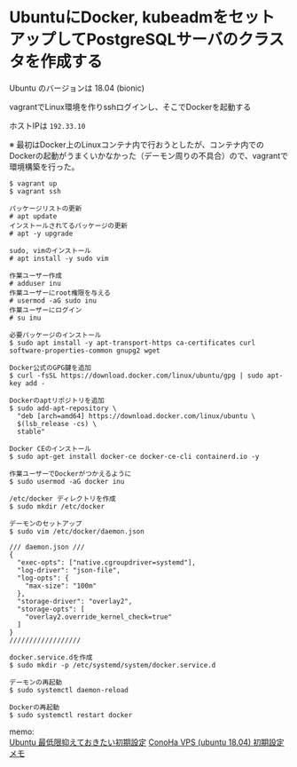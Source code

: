 # UbuntuにDocker, kubeadmをセットアップしてPostgreSQLサーバのクラスタを作成する

Ubuntu のバージョンは 18.04 (bionic)

vagrantでLinux環境を作りsshログインし、そこでDockerを起動する


ホストIPは `192.33.10`

※ 最初はDocker上のLinuxコンテナ内で行おうとしたが、コンテナ内でのDockerの起動がうまくいかなかった（デーモン周りの不具合）ので、vagrantで環境構築を行った。
```
$ vagrant up
$ vagrant ssh
```

```
パッケージリストの更新
# apt update
インストールされてるパッケージの更新
# apt -y upgrade

sudo, vimのインストール
# apt install -y sudo vim

作業ユーザー作成
# adduser inu
作業ユーザーにroot権限を与える
# usermod -aG sudo inu
作業ユーザーにログイン
# su inu
```

```
必要パッケージのインストール
$ sudo apt install -y apt-transport-https ca-certificates curl software-properties-common gnupg2 wget

Docker公式のGPG鍵を追加
$ curl -fsSL https://download.docker.com/linux/ubuntu/gpg | sudo apt-key add -

Dockerのaptリポジトリを追加
$ sudo add-apt-repository \
  "deb [arch=amd64] https://download.docker.com/linux/ubuntu \
  $(lsb_release -cs) \
  stable"

Docker CEのインストール
$ sudo apt-get install docker-ce docker-ce-cli containerd.io -y

作業ユーザーでDockerがつかえるように
$ sudo usermod -aG docker inu

/etc/docker ディレクトリを作成
$ sudo mkdir /etc/docker

デーモンのセットアップ
$ sudo vim /etc/docker/daemon.json

/// daemon.json ///
{
  "exec-opts": ["native.cgroupdriver=systemd"],
  "log-driver": "json-file",
  "log-opts": {
    "max-size": "100m"
  },
  "storage-driver": "overlay2",
  "storage-opts": [
    "overlay2.override_kernel_check=true"
  ]
}
//////////////////

docker.service.dを作成
$ sudo mkdir -p /etc/systemd/system/docker.service.d

デーモンの再起動
$ sudo systemctl daemon-reload

Dockerの再起動
$ sudo systemctl restart docker
```


memo:  
[Ubuntu 最低限抑えておきたい初期設定](https://qiita.com/kotarella1110/items/f638822d64a43824dfa4)
[ConoHa VPS (ubuntu 18.04) 初期設定メモ](https://qiita.com/jqtype/items/126c33ea176f3ba506c3)
